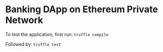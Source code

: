 # Banking DApp on Ethereum Private Network

To test the application, first run: 
```truffle compile```

Followed by:
```truffle test``` 

